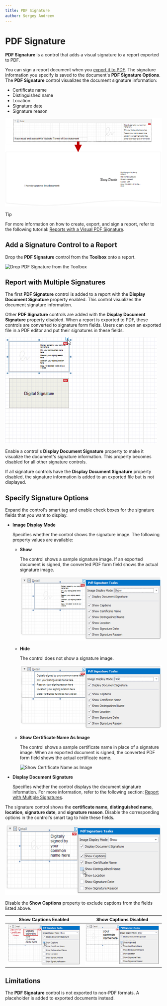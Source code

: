 ```yaml
---
title: PDF Signature
author: Sergey Andreev
---
```

# PDF Signature

**PDF Signature** is a control that adds a visual signature to a report exported to PDF.

You can sign a report document when you [export it to PDF](../../../../print-preview/print-preview-for-winforms/exporting/exporting-from-print-preview.md). The signature information you specify is saved to the document's **PDF Signature Options**. The **PDF Signature** control visualizes the document signature information:

* Certificate name
* Distinguished name
* Location
* Signature date
* Signature reason

![PDF Signature Overview](../../../../../images/eurd-win-pdf-signature-overview.png)

> [!TIP]
> For more information on how to create, export, and sign a report, refer to the following tutorial: [Reports with a Visual PDF Signature](../../create-reports/reports-with-visual-pdf-signature.md).

## Add a Signature Control to a Report

Drop the **PDF Signature** control from the **Toolbox** onto a report.

![Drop PDF Signature from the Toolbox](../../../../../images/xrpdfsignature-drop-from-toolbox.png)

## Report with Multiple Signatures

The first **PDF Signature** control is added to a report with the **Display Document Signature** property enabled. This control visualizes the document signature information.

Other **PDF Signature** controls are added with the **Display Document Signature** property disabled. When a report is exported to PDF, these controls are converted to signature form fields. Users can open an exported file in a PDF editor and put their signatures in these fields.

![Multiple Controls](../../../../../images/eurd-win-pdf-signature-multiple.gif)

Enable a control's **Display Document Signature** property to make it visualize the document's signature information. This property becomes disabled for all other signature controls.

If all signature controls have the **Display Document Signature** property disabled, the signature information is added to an exported file but is not displayed.

## Specify Signature Options

Expand the control's smart tag and enable check boxes for the signature fields that you want to display.

* **Image Display Mode**

  Specifies whether the control shows the signature image. The following property values are available:

  * **Show**

    The control shows a sample signature image. If an exported document is signed, the converted PDF form field shows the actual signature image.

    ![Show Certificate Image](../../../../../images/eurd-win-pdf-signature-showcertificateimage.png)

  * **Hide**

    The control does not show a signature image.

    ![Hide Certificate Image](../../../../../images/eurd-win-pdf-signature-hidecertificateimage.png)

  * **Show Certificate Name As Image**

    The control shows a sample certificate name in place of a signature image. When an exported document is signed, the converted PDF form field shows the actual certificate name.

    ![Show Certificate Name as Image](../../../../../images/xrpdfsignature-showcertificatenameasimage.png)

* **Display Document Signature**

  Specifies whether the control displays the document signature information. For more information, refer to the following section: [Report with Multiple Signatures](#report-with-multiple-signatures).

The signature control shows the **certificate name**, **distinguished name**, **location**, **signature date**, and **signature reason**. Disable the corresponding options in the control's smart tag to hide these fields.

  ![Disable Signature Options](../../../../../images/eurd-win-pdf-signature-disable-options.png)

Disable the **Show Captions** property to exclude captions from the fields listed above.

  | Show Captions Enabled | Show Captions Disabled |
  | --- | --- |
  | ![Show Captions Enabled](../../../../../images/eurd-win-pdf-signature-show-captions-enabled.png) | ![Show Captions Disabled](../../../../../images/eurd-win-pdf-signature-show-captions-disabled.png) |

## Limitations

The **PDF Signature** control is not exported to non-PDF formats. A placeholder is added to exported documents instead.
